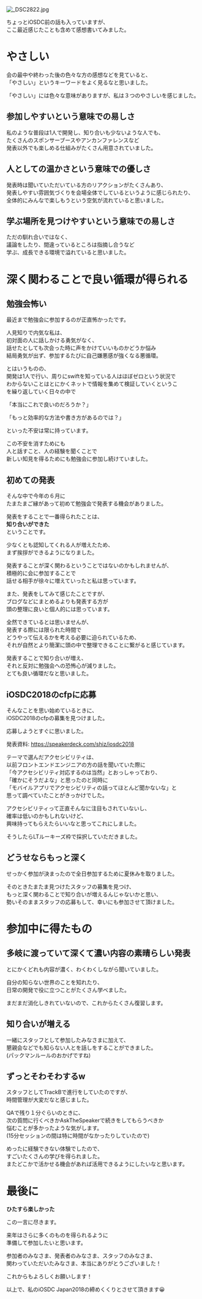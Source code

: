   
![_DSC2822.jpg](/image/5d4c0773-04f3-f700-7be0-f91122a30ffa.jpeg)  
  
  
ちょっとiOSDC前の話も入っていますが、  
ここ最近感じたことも含めて感想書いてみました。  
  
# やさしい  
  
会の最中や終わった後の色々な方の感想などを見ていると、  
「やさしい」というキーワードをよく見るなと思いました。  
  
  
「やさしい」には色々な意味がありますが、私は３つのやさしいを感じました。  
  
  
## 参加しやすいという意味での易しさ  
  
私のような普段は1人で開発し、知り合いも少ないような人でも、  
たくさんのスポンサーブースやアンカンファレンスなど  
発表以外でも楽しめる仕組みがたくさん用意されていました。  
  
## 人としての温かさという意味での優しさ  
  
発表時は聞いていただいている方のリアクションがたくさんあり、  
発表しやすい雰囲気づくりを会場全体でしているというように感じられたり、  
全体的にみんなで楽しもうという空気が流れていると思いました。  
  
## 学ぶ場所を見つけやすいという意味での易しさ  
   
ただの馴れ合いではなく、  
議論をしたり、間違っているところは指摘し合うなど  
学ぶ、成長できる環境で溢れていると思いました。  
  
  
# 深く関わることで良い循環が得られる  
  
## 勉強会怖い  
  
最近まで勉強会に参加するのが正直怖かったです。  
  
人見知りで内気な私は、  
初対面の人に話しかける勇気がなく、  
話せたとしても次会った時に声をかけていいものかどうか悩み  
結局勇気が出ず、参加するたびに自己嫌悪感が強くなる悪循環。  
  
  
とはいうものの、  
開発は1人で行い、周りにswiftを知っている人はほぼゼロという状況で  
わからないことはとにかくネットで情報を集めて検証していくというこ  
を繰り返していく日々の中で  
  
「本当にこれで良いのだろうか？」  
  
「もっと効率的な方法や書き方があるのでは？」  
  
といった不安は常に持っています。  
  
  
この不安を消すためにも  
人と話すこと、人の経験を聞くことで  
新しい知見を得るためにも勉強会に参加し続けていました。  
  
  
## 初めての発表  
  
そんな中で今年の６月に  
たまたまご縁があって初めて勉強会で発表する機会がありました。  
  
発表をすることで一番得られたことは、  
**知り合いができた**  
ということです。  
  
  
少なくとも認知してくれる人が増えたため、  
まず挨拶ができるようになりました。  
  
  
発表することが深く関わるということではないのかもしれませんが、  
積極的に会に参加することで  
話せる相手が徐々に増えていったと私は思っています。  
  
  
また、発表をしてみて感じたことですが、  
ブログなどにまとめるよりも発表する方が  
頭の整理に良いと個人的には思っています。  
  
  
全然できているとは思いませんが、  
発表する際には限られた時間で  
どうやって伝えるかを考える必要に迫られているため、  
それが自然とより簡潔に頭の中で整理できることに繋がると感じています。  
  
  
発表することで知り合いが増え、  
それと反対に勉強会への恐怖心が減りました。  
とても良い循環だなと思いました。  
  
  
## iOSDC2018のcfpに応募  
  
そんなことを思い始めているときに、  
iOSDC2018のcfpの募集を見つけました。  
  
応募しようとすぐに思いました。  
  
  
発表資料: https://speakerdeck.com/shiz/iosdc2018  
  
  
テーマで選んだアクセシビリティは、  
以前フロントエンドエンジニアの方の話を聞いていた際に  
「今アクセシビリティ対応するのは当然」とおっしゃっており、  
「確かにそうだよな」と思ったのと同時に  
「モバイルアプリでアクセシビリティの話ってほとんど聞かないな」と  
思って調べていたことがきっかけでした。  
  
  
アクセシビリティって正直そんなに注目もされていないし、  
確率は低いのかもしれないけど、  
興味持ってもらえたらいいなと思ってこれにしました。  
  
  
そうしたらLTルーキーズ枠で採択していただきました。  
  
  
## どうせならもっと深く  
  
せっかく参加が決まったので全日参加するために夏休みを取りました。  
  
そのときたまたま見つけたスタッフの募集を見つけ、  
もっと深く関わることで知り合いが増えるんじゃないかと思い、  
勢いそのままスタッフの応募もして、幸いにも参加させて頂けました。  
  
  
# 参加中に得たもの  
  
## 多岐に渡っていて深くて濃い内容の素晴らしい発表  
  
とにかくどれも内容が濃く、わくわくしながら聞いていました。  
  
自分の知らない世界のことを知れたり、  
日常の開発で役に立つことがたくさん学べました。  
  
まだまだ消化しきれていないので、これからたくさん復習します。  
  
## 知り合いが増える  
  
一緒にスタッフとして参加したみなさまに加えて、  
懇親会などでも知らない人とを話しをすることができました。  
(パックマンルールのおかげですね)  
  
  
## ずっとそわそわするw  
  
スタッフとしてTrackBで進行をしていたのですが、  
時間管理が大変だなと感じました。  
  
QAで残り１分ぐらいのときに、  
次の質問に行くべきかAskTheSpeakerで続きをしてもらうべきか  
悩むことが多かったような気がします。  
(15分セッションの間は特に時間がなかったりしていたので)  
  
めったに経験できない体験でしたので、  
すごいたくさんの学びを得られました。  
またどこかで活かせる機会があれば活用できるようにしたいなと思います。  
  
  
# 最後に  
  
**ひたすら楽しかった**  
  
この一言に尽きます。  
  
来年はさらに多くのものを得られるように  
準備して参加したいと思います。  
  
参加者のみなさま、発表者のみなさま、スタッフのみなさま、  
関わっていただいたみなさま、本当にありがとうございました！  
  
これからもよろしくお願いします！  
  
  
以上で、私のiOSDC Japan2018の締めくくりとさせて頂きます:grinning:  
  
